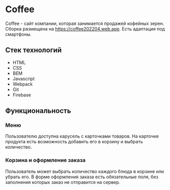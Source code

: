# Coffee

Coffee - сайт компании, которая занимается продажей кофейных зерен. Сборка размещена на <https://coffee202204.web.app>. Есть адаптация под смартфоны.

## Стек технологий

- HTML
- CSS
- BEM
- Javascript
- Webpack
- Git
- Firebase

## Функциональность

### Меню

Пользователю доступна карусель с карточками товаров. На карточке продукта есть возможность добавить его в корзину и выбрать количество.

### Корзина и оформление заказа

Пользователь может выбрать количество каждого блюда в корзине или убрать его. В форме оформления заказа есть обязательные поля, без заполнения которых заказ не отправится на сервер.
